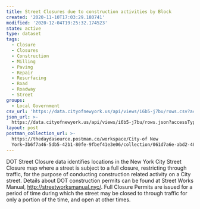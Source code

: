 ```yaml
---
title: Street Closures due to construction activities by Block
created: '2020-11-10T17:03:29.180741'
modified: '2020-12-04T19:25:32.174523'
state: active
type: dataset
tags:
  - Closure
  - Closures
  - Construction
  - Milling
  - Paving
  - Repair
  - Resurfacing
  - Road
  - Roadway
  - Street
groups:
  - Local Government
csv_url: 'https://data.cityofnewyork.us/api/views/i6b5-j7bu/rows.csv?accessType=DOWNLOAD'
json_url: >-
  https://data.cityofnewyork.us/api/views/i6b5-j7bu/rows.json?accessType=DOWNLOAD
layout: post
postman_collection_url: >-
  https://thedaydasource.postman.co/workspace/City-of New
  York~3b6f7a46-5db5-42b1-80fe-9fbef41e3e06/collection/061d7a6e-abd2-4809-9415-667d99eab96f
---
```

DOT Street Closure data identifies locations in the New York City Street Closure map where a street is subject to a full closure, restricting through traffic, for the purpose of conducting construction related activity on a City street. Details about DOT construction permits can be found at Street Works Manual, http://streetworksmanual.nyc/.  Full Closure Permits are issued for a period of time during which the street may be closed to through traffic for only a portion of the time, and open at other times.
